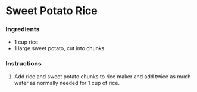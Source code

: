 # Sweet Potato Rice

### Ingredients

- 1 cup rice
- 1 large sweet potato, cut into chunks

### Instructions

1. Add rice and sweet potato chunks to rice maker and add twice as much water as normally needed for 1 cup of rice.

